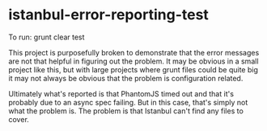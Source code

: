 # istanbul-error-reporting-test

To run: grunt clear test

This project is purposefully broken to demonstrate that the error messages are not that helpful in figuring out the problem. It may be obvious in a small project like this, but with large projects where grunt files could be quite big it may not always be obvious that the problem is configuration related.

Ultimately what's reported is that PhantomJS timed out and that it's probably due to an async spec failing. But in this case, that's simply not what the problem is. The problem is that Istanbul can't find any files to cover.
